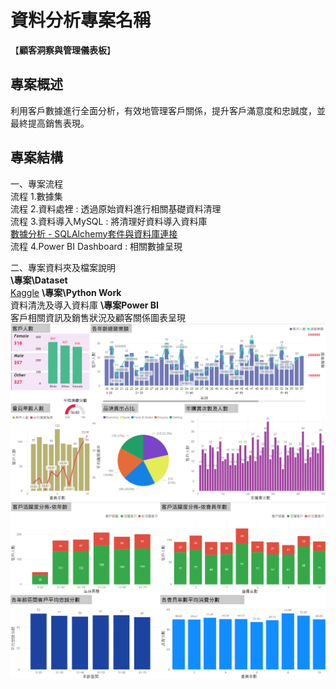 # 資料分析專案名稱

【**顧客洞察與管理儀表板**】

## 專案概述

利用客戶數據進行全面分析，有效地管理客戶關係，提升客戶滿意度和忠誠度，並最終提高銷售表現。

## 專案結構

一、專案流程  
流程 1.數據集  
流程 2.資料處裡 : 透過原始資料進行相關基礎資料清理  
流程 3.資料導入MySQL : 將清理好資料導入資料庫  
[數據分析 - SQLAlchemy套件與資料庫連接](https://medium.com/@u357ps8633/%E6%95%B8%E6%93%9A%E5%88%86%E6%9E%90-sqlalchemy%E5%A5%97%E4%BB%B6%E8%88%87%E8%B3%87%E6%96%99%E5%BA%AB%E9%80%A3%E6%8E%A5-8826cdc6014d)  
流程 4.Power BI Dashboard : 相關數據呈現  

二、專案資料夾及檔案說明  
**\專案\Dataset**  
[Kaggle](https://www.kaggle.com/datasets/nancymee/customer-segmentation-data)
**\專案\Python Work**  
資料清洗及導入資料庫
**\專案Power BI**  
客戶相關資訊及銷售狀況及顧客關係圖表呈現  
![Dashboard1](https://github.com/TaenggusFan/CRM_Dashboard/blob/main/Power%20BI/Dashboard1.png?raw=true)
![Dashboard2](https://github.com/TaenggusFan/CRM_Dashboard/blob/main/Power%20BI/Dashboard2.png?raw=true)
